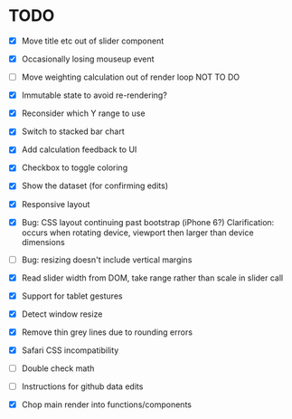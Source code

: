 TODO
====

- [x] Move title etc out of slider component
- [x] Occasionally losing mouseup event

- [ ] Move weighting calculation out of render loop  NOT TO DO
- [x] Immutable state to avoid re-rendering?

- [x] Reconsider which Y range to use
- [x] Switch to stacked bar chart

- [x] Add calculation feedback to UI
- [x] Checkbox to toggle coloring

- [x] Show the dataset (for confirming edits)

- [x] Responsive layout
- [x] Bug: CSS layout continuing past bootstrap (iPhone 6?)
           Clarification: occurs when rotating device, viewport then larger than device dimensions
- [ ] Bug: resizing doesn't include vertical margins
- [x] Read slider width from DOM, take range rather than scale in slider call

- [x] Support for tablet gestures
- [x] Detect window resize

- [x] Remove thin grey lines due to rounding errors
- [x] Safari CSS incompatibility

- [ ] Double check math
- [ ] Instructions for github data edits

- [x] Chop main render into functions/components
